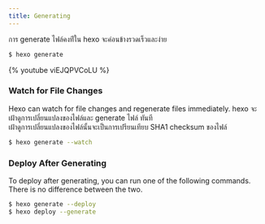 ```yaml
---
title: Generating
---
```


การ generate ไฟล์คงท่ีใน hexo จะค่อนข้างรวดเร็วและง่าย

```bash
$ hexo generate
```

{% youtube viEJQPVCoLU %}

### Watch for File Changes

Hexo can watch for file changes and regenerate files immediately. hexo จะเฝ้าดูการเปลี่ยนแปลงของไฟล์และ generate ไฟล์ ทันที  
เฝ้าดูการเปลี่ยนแปลงของไฟล์นั้นจะเป็นการเปรียนเทียบ SHA1 checksum ของไฟล์

```bash
$ hexo generate --watch
```

### Deploy After Generating

To deploy after generating, you can run one of the following commands. There is no difference between the two.

```bash
$ hexo generate --deploy
$ hexo deploy --generate
```
